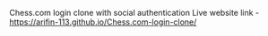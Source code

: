 Chess.com login clone with social authentication 
Live website link - https://arifin-113.github.io/Chess.com-login-clone/
